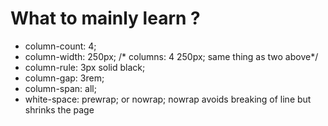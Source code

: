 # What to mainly learn ?
-  column-count: 4;
-  column-width: 250px; 
/* columns: 4 250px; same thing as two above*/
- column-rule: 3px solid black; 
- column-gap: 3rem; 
- column-span: all;
- white-space: prewrap; or nowrap; nowrap avoids breaking of line but shrinks the page